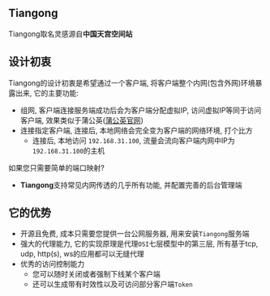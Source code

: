 
## Tiangong

Tiangong取名灵感源自**中国天宫空间站**


## 设计初衷

Tiangong的设计初衷是希望通过一个客户端, 将客户端整个内网(包含外网)环境暴露出来, 它的主要功能:

- 组网, 客户端连接服务端成功后会为客户端分配虚拟IP, 访问虚拟IP等同于访问客户端, 效果类似于蒲公英([蒲公英官网](https://pgy.oray.com/))
- 连接指定客户端, 连接后, 本地网络会完全变为客户端的网络环境, 打个比方
  - 连接后, 本地访问 `192.168.31.100`, 流量会流向客户端内网中IP为`192.168.31.100`的主机

如果您只需要简单的端口映射?

- **Tiangong**支持常见内网传透的几乎所有功能, 并配置完善的后台管理端

## 它的优势

- 开源且免费, 成本只需要您提供一台公网服务器, 用来安装`Tiangong`服务端
- 强大的代理能力, 它的实现原理是代理`OSI`七层模型中的第三层, 所有基于tcp, udp, http(s), ws的应用都可以无缝代理
- 优秀的访问控制能力
  - 您可以随时关闭或者强制下线某个客户端
  - 还可以生成带有时效性以及可访问部分客户端`Token`
